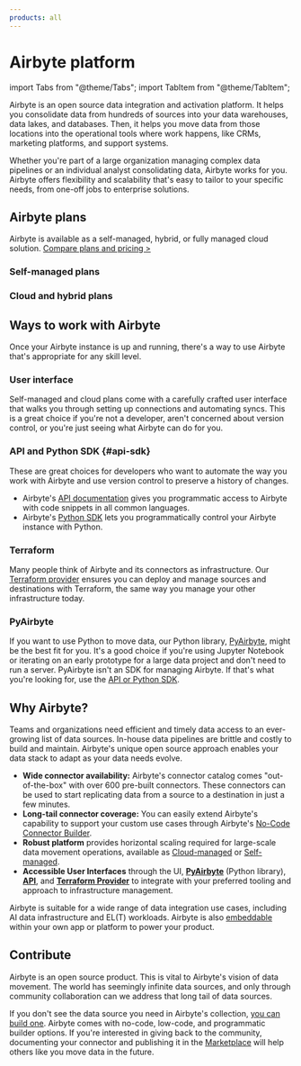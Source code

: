 ```yaml
---
products: all
---
```


# Airbyte platform

import Tabs from "@theme/Tabs";
import TabItem from "@theme/TabItem";

Airbyte is an open source data integration and activation platform. It helps you consolidate data from hundreds of sources into your data warehouses, data lakes, and databases. Then, it helps you move data from those locations into the operational tools where work happens, like CRMs, marketing platforms, and support systems.

Whether you're part of a large organization managing complex data pipelines or an individual analyst consolidating data, Airbyte works for you. Airbyte offers flexibility and scalability that's easy to tailor to your specific needs, from one-off jobs to enterprise solutions.

## Airbyte plans

Airbyte is available as a self-managed, hybrid, or fully managed cloud solution. [Compare plans and pricing >](https://airbyte.com/pricing)

### Self-managed plans

<Grid columns="2">

<CardWithIcon title="Self-Managed Enterprise" description="Highly available, secure data movement for your entire organization. Keep your data sovereign and on your premises with self-managed data planes" ctaText="Enterprise setup" ctaLink="/platform/enterprise-setup" icon="fa-lock" />

<CardWithIcon title="Core" description="Our free and open-source version of Airbyte. Deploy locally or in your own infrastructure. Get started immediately and keep your data on your premises." ctaText="Quickstart" ctaLink="using-airbyte/getting-started/oss-quickstart" icon="fa-download" />

</Grid>

### Cloud and hybrid plans

<Grid columns="2">

<CardWithIcon title="Standard" description="A cloud solution that provides a fully managed experience for data replication. Focus on moving data while Airbyte manages the infrastructure. Free 30-day trial." ctaText="Sign up" ctaLink="https://cloud.airbyte.com/signup" icon="fa-cloud" />

<CardWithIcon title="Plus" description="A cloud solution with all the capabilities of Standard, plus higher priority support and predictable, capacity-based annual pricing." ctaText="Talk to Sales" ctaLink="https://airbyte.com/company/talk-to-sales" icon="fa-lock" />

<CardWithIcon title="Pro" description="A cloud solution for organizations looking to scale efficiently. Role based access control, single sign on, and more ensure Pro is a robust solution that can grow with your team." ctaText="Talk to Sales" ctaLink="https://airbyte.com/company/talk-to-sales" icon="fa-lock" />

<CardWithIcon title="Enterprise Flex" description="An enterprise-grade, hybrid solution with for organizatons seeking the convenience of a fully managed solution with separate data planes for compliance and data sovereignty." ctaText="Learn more" ctaLink="enterprise-flex" icon="fa-lock" />

</Grid>

## Ways to work with Airbyte

Once your Airbyte instance is up and running, there's a way to use Airbyte that's appropriate for any skill level.

### User interface

Self-managed and cloud plans come with a carefully crafted user interface that walks you through setting up connections and automating syncs. This is a great choice if you're not a developer, aren't concerned about version control, or you're just seeing what Airbyte can do for you.

### API and Python SDK {#api-sdk}

These are great choices for developers who want to automate the way you work with Airbyte and use version control to preserve a history of changes.

- Airbyte's [API documentation](https://reference.airbyte.com) gives you programmatic access to Airbyte with code snippets in all common languages.
- Airbyte's [Python SDK](https://github.com/airbytehq/airbyte-api-python-sdk) lets you programmatically control your Airbyte instance with Python.

### Terraform

Many people think of Airbyte and its connectors as infrastructure. Our [Terraform provider](/platform/terraform-documentation) ensures you can deploy and manage sources and destinations with Terraform, the same way you manage your other infrastructure today.

### PyAirbyte

If you want to use Python to move data, our Python library, [PyAirbyte](/platform/using-airbyte/pyairbyte/getting-started), might be the best fit for you. It's a good choice if you're using Jupyter Notebook or iterating on an early prototype for a large data project and don't need to run a server. PyAirbyte isn't an SDK for managing Airbyte. If that's what you're looking for, use the [API or Python SDK](#api-sdk).

## Why Airbyte?

Teams and organizations need efficient and timely data access to an ever-growing list of data sources. In-house data pipelines are brittle and costly to build and maintain. Airbyte's unique open source approach enables your data stack to adapt as your data needs evolve.

- **Wide connector availability:** Airbyte's connector catalog comes "out-of-the-box" with over 600 pre-built connectors. These connectors can be used to start replicating data from a source to a destination in just a few minutes.
- **Long-tail connector coverage:** You can easily extend Airbyte's capability to support your custom use cases through Airbyte's [No-Code Connector Builder](/platform/connector-development/connector-builder-ui/overview).
- **Robust platform** provides horizontal scaling required for large-scale data movement operations, available as [Cloud-managed](https://airbyte.com/product/airbyte-cloud) or [Self-managed](https://airbyte.com/product/airbyte-enterprise).
- **Accessible User Interfaces** through the UI, [**PyAirbyte**](/platform/using-airbyte/pyairbyte/getting-started) (Python library), [**API**](/platform/api-documentation), and [**Terraform Provider**](/platform/terraform-documentation) to integrate with your preferred tooling and approach to infrastructure management.

Airbyte is suitable for a wide range of data integration use cases, including AI data infrastructure and EL(T) workloads. Airbyte is also [embeddable](https://airbyte.com/product/powered-by-airbyte) within your own app or platform to power your product.

## Contribute

Airbyte is an open source product. This is vital to Airbyte's vision of data movement. The world has seemingly infinite data sources, and only through community collaboration can we address that long tail of data sources.

If you don't see the data source you need in Airbyte's collection, [you can build one](/platform/connector-development/). Airbyte comes with no-code, low-code, and programmatic builder options. If you're interested in giving back to the community, documenting your connector and publishing it in the [Marketplace](/integrations/) will help others like you move data in the future.
